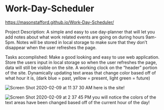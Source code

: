 # Work-Day-Scheduler

 https://masonstafford.github.io/Work-Day-Scheduler/

Project Description: A simple and easy to use day-planner that will let you add notes about what work related events are going on during hours 9am-5pm. Notes will be stored in local storage to make sure that they don’t disappear when the user refreshes the page. 

Tasks accomplished:
Make a good looking and easy to use web application.
Store the users input in local storage so when the user refreshes the page, data will still be visible on the site.
A working clock on the “header” portion of the site.
Dynamically updating text areas that change color based off of what hour it is, (dark blue = past, yellow = present, light green = future)

![Screen Shot 2020-02-09 at 11 37 30 AM](https://user-images.githubusercontent.com/46834613/74110050-23052880-4b57-11ea-8f07-9f89f201f50b.png)
here is the site!

![Screen Shot 2020-02-09 at 2 37 45 PM](https://user-images.githubusercontent.com/46834613/74110053-28627300-4b57-11ea-8088-430d4274e70f.png)
you will notice the colors of the text areas have been changed based off of the current hour of the day!
